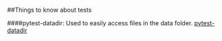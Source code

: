 ##Things to know about tests

####pytest-datadir:
Used to easily access files in the data folder. [pytest-datadir](https://github.com/gabrielcnr/pytest-datadir)